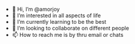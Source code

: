 - 👋 Hi, I’m @amorjoy
- 👀 I’m interested in all aspects of life
- 🌱 I’m currently learning to be the best
- 💞️ I’m looking to collaborate on different people
- 📫 How to reach me is by thru email or chats

<!---
amorjoy/amorjoy is a ✨ special ✨ repository because its `README.md` (this file) appears on your GitHub profile.
You can click the Preview link to take a look at your changes.
--->
